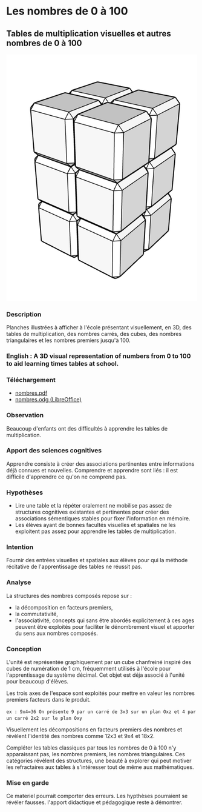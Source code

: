# Les nombres de 0 à 100

## Tables de multiplication visuelles et autres nombres de 0 à 100

![12 cubes](./12-.png "12")

### Description
Planches illustrées à afficher à l'école présentant visuellement, en 3D, des tables de multiplication, des nombres carrés, des cubes, des nombres triangulaires et les nombres premiers jusqu'à 100.

### English : A 3D visual representation of numbers from 0 to 100 to aid learning times tables at school.

### Téléchargement
- [nombres.pdf](nombres.pdf)
- [nombres.odg (LibreOffice)](nombres.odg)

### Observation
Beaucoup d'enfants ont des difficultés à apprendre les tables de multiplication.

### Apport des sciences cognitives
Apprendre consiste à créer des associations pertinentes entre informations déjà connues et nouvelles. Comprendre et apprendre sont liés : il est difficile d'apprendre ce qu'on ne comprend pas.

### Hypothèses
- Lire une table et la répéter oralement ne mobilise pas assez de structures cognitives existantes et pertinentes pour créer des associations sémentiques stables pour fixer l'information en mémoire.
- Les élèves ayant de bonnes facultés visuelles et spatiales ne les exploitent pas assez pour apprendre les tables de multiplication.

### Intention
Fournir des entrées visuelles et spatiales aux élèves pour qui la méthode récitative de l'apprentissage des tables ne réussit pas.

### Analyse 
La structures des nombres composés repose sur :
- la décomposition en facteurs premiers,
- la commutativité,
- l'associativité,
concepts qui sans être abordés explicitement à ces ages peuvent être exploités pour faciliter le dénombrement visuel et apporter du sens aux nombres composés.

### Conception
L'unité est représentée graphiquement par un cube chanfreiné inspiré des cubes de numération de 1 cm, fréquemment utilisés à l'école pour l'apprentissage du système décimal. Cet objet est déja associé à l'unité pour beaucoup d'élèves.

Les trois axes de l'espace sont exploités pour mettre en valeur les nombres premiers facteurs dans le produit.

`ex : 9x4=36
On présente 9 par un carré de 3x3 sur un plan Oxz et 4 par un carré 2x2 sur le plan Oxy`

Visuellement les décompositions en facteurs premiers des nombres et révèlent l'identité des nombres comme 12x3 et 9x4 et 18x2.

Compléter les tables classiques par tous les nombres de 0 à 100 n'y apparaissant pas, les nombres premiers, les nombres triangulaires. Ces catégories révèlent des structures, une beauté à explorer qui peut motiver les refractaires aux tables à s'intéresser tout de même aux mathématiques.

### Mise en garde
Ce materiel pourrait comporter des erreurs. Les hypthèses pourraient se révéler fausses. l'apport didactique et pédagogique reste à démontrer.
